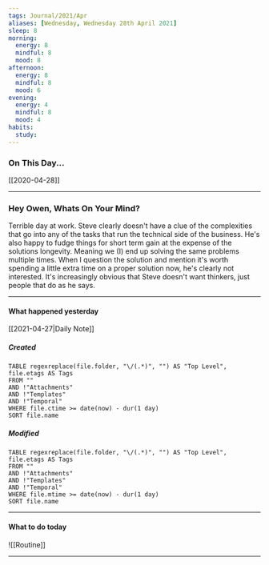 ```yaml
---
tags: Journal/2021/Apr
aliases: [Wednesday, Wednesday 28th April 2021]
sleep: 8
morning:
  energy: 8
  mindful: 8
  mood: 8
afternoon:
  energy: 8
  mindful: 8
  mood: 6
evening:
  energy: 4
  mindful: 8
  mood: 4
habits:
  study: 
---
```


### On This Day...

[[2020-04-28]]

---

### Hey Owen, Whats On Your Mind? 
Terrible day at work. Steve clearly doesn't have a clue of the complexities that go into any of the tasks that run the technical side of the business. He's also happy to fudge things for short term gain at the expense of the solutions longevity. Meaning we (I) end up solving the same problems multiple times. When I question the solution and mention it's worth spending a little extra time on a proper solution now, he's clearly not interested. It's increasingly obvious that Steve doesn't want thinkers, just people that do as he says. 

---
#### What happened yesterday

[[2021-04-27|Daily Note]]

##### Created

```dataview
TABLE regexreplace(file.folder, "\/(.*)", "") AS "Top Level", file.etags AS Tags
FROM ""
AND !"Attachments"
AND !"Templates"
AND !"Temporal"
WHERE file.ctime >= date(now) - dur(1 day)
SORT file.name
```

##### Modified

```dataview
TABLE regexreplace(file.folder, "\/(.*)", "") AS "Top Level", file.etags AS Tags
FROM ""
AND !"Attachments"
AND !"Templates"
AND !"Temporal"
WHERE file.mtime >= date(now) - dur(1 day)
SORT file.name
```

---

#### What to do today

![[Routine]]

---




